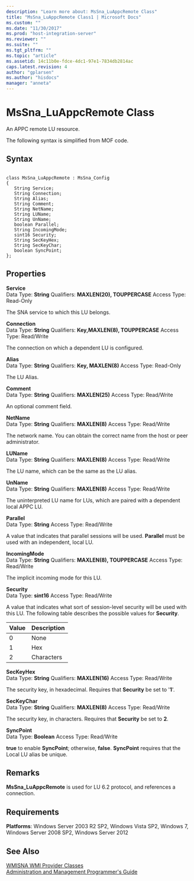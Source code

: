 ```yaml
---
description: "Learn more about: MsSna_LuAppcRemote Class"
title: "MsSna_LuAppcRemote Class1 | Microsoft Docs"
ms.custom: ""
ms.date: "11/30/2017"
ms.prod: "host-integration-server"
ms.reviewer: ""
ms.suite: ""
ms.tgt_pltfrm: ""
ms.topic: "article"
ms.assetid: 14c11b0e-fdce-4dc1-97e1-7834db2814ac
caps.latest.revision: 4
author: "gplarsen"
ms.author: "hisdocs"
manager: "anneta"
---
```

# MsSna_LuAppcRemote Class
An APPC remote LU resource.  
  
 The following syntax is simplified from MOF code.  
  
## Syntax  
  
```  
  
class MsSna_LuAppcRemote : MsSna_Config  
{  
   String Service;  
   String Connection;  
   String Alias;  
   String Comment;  
   String NetName;  
   String LUName;  
   String UnName;  
   boolean Parallel;  
   String IncomingMode;  
   sint16 Security;  
   String SecKeyHex;  
   String SecKeyChar;  
   boolean SyncPoint;  
};  
```  
  
## Properties  
 **Service**  
 Data Type: **String** Qualifiers: **MAXLEN(20), TOUPPERCASE** Access Type: Read-Only  
  
 The SNA service to which this LU belongs.  
  
 **Connection**  
 Data Type: **String** Qualifiers: **Key,MAXLEN(8), TOUPPERCASE** Access Type: Read/Write  
  
 The connection on which a dependent LU is configured.  
  
 **Alias**  
 Data Type: **String** Qualifiers: **Key, MAXLEN(8)** Access Type: Read-Only  
  
 The LU Alias.  
  
 **Comment**  
 Data Type: **String** Qualifiers: **MAXLEN(25)** Access Type: Read/Write  
  
 An optional comment field.  
  
 **NetName**  
 Data Type: **String** Qualifiers: **MAXLEN(8)** Access Type: Read/Write  
  
 The network name. You can obtain the correct name from the host or peer administrator.  
  
 **LUName**  
 Data Type: **String** Qualifiers: **MAXLEN(8)** Access Type: Read/Write  
  
 The LU name, which can be the same as the LU alias.  
  
 **UnName**  
 Data Type: **String** Qualifiers: **MAXLEN(8)** Access Type: Read/Write  
  
 The uninterpreted LU name for LUs, which are paired with a dependent local APPC LU.  
  
 **Parallel**  
 Data Type: **String** Access Type: Read/Write  
  
 A value that indicates that parallel sessions will be used. **Parallel** must be used with an independent, local LU.  
  
 **IncomingMode**  
 Data Type: **String** Qualifiers: **MAXLEN(8), TOUPPERCASE** Access Type: Read/Write  
  
 The implicit incoming mode for this LU.  
  
 **Security**  
 Data Type: **sint16** Access Type: Read/Write  
  
 A value that indicates what sort of session-level security will be used with this LU. The following table describes the possible values for **Security**.  
  
|Value|Description|  
|-----------|-----------------|  
|0|None|  
|1|Hex|  
|2|Characters|  
  
 **SecKeyHex**  
 Data Type: **String** Qualifiers: **MAXLEN(16)** Access Type: Read/Write  
  
 The security key, in hexadecimal. Requires that **Security** be set to '**1**'.  
  
 **SecKeyChar**  
 Data Type: **String** Qualifiers: **MAXLEN(8)** Access Type: Read/Write  
  
 The security key, in characters. Requires that **Security** be set to **2**.  
  
 **SyncPoint**  
 Data Type: **Boolean** Access Type: Read/Write  
  
 **true** to enable **SyncPoint**; otherwise, **false**. **SyncPoint** requires that the Local LU alias be unique.  
  
## Remarks  
 **MsSna_LuAppcRemote** is used for LU 6.2 protocol, and references a connection.  
  
## Requirements  
 **Platforms**: Windows Server 2003 R2 SP2, Windows Vista SP2, Windows 7, Windows Server 2008 SP2, Windows Server 2012  
  
## See Also  
 [WMISNA WMI Provider Classes](../core/wmisna-wmi-provider-classes2.md)   
 [Administration and Management Programmer's Guide](./administration-and-management-programmer-s-guide2.md)
